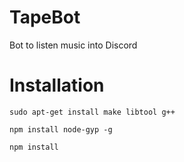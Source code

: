 # TapeBot

Bot to listen music into Discord

# Installation
```sudo apt-get install make libtool g++```

```npm install node-gyp -g```

```npm install```
